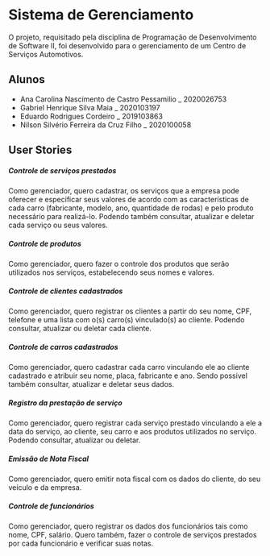 # Sistema de Gerenciamento
O projeto, requisitado pela disciplina de Programação de Desenvolvimento de Software II, foi desenvolvido para o gerenciamento de um Centro de Serviços Automotivos.

## Alunos
- Ana Carolina Nascimento de Castro Pessamilio _ 2020026753
- Gabriel Henrique Silva Maia _ 2020103197
- Eduardo Rodrigues Cordeiro _ 2019103863
- Nilson Silvério Ferreira da Cruz Filho _ 2020100058

## User Stories
##### Controle de serviços prestados
Como gerenciador, quero cadastrar, os serviços que a empresa pode oferecer e especificar seus valores de acordo com as características de cada carro (fabricante, modelo, ano, quantidade de rodas) e pelo produto necessário para realizá-lo. Podendo também consultar, atualizar e deletar cada serviço ou seus valores.

##### Controle de produtos
Como gerenciador, quero fazer o controle dos produtos que serão utilizados nos serviços, estabelecendo seus nomes e valores. 

##### Controle de clientes cadastrados
Como gerenciador, quero registrar os clientes a partir do seu nome, CPF, telefone e uma lista com o(s) carro(s) vinculado(s) ao cliente. Podendo consultar, atualizar ou deletar cada cliente.

##### Controle de carros cadastrados
Como gerenciador, quero cadastrar cada carro vinculando ele ao cliente cadastrado e atribuir seu nome, placa, fabricante e ano. Sendo possivel também consultar, atualizar e deletar seus dados. 

##### Registro da prestação de serviço
Como gerenciador, quero registrar cada serviço prestado vinculando a ele a data do serviço, ao cliente, seu carro e aos produtos utilizados no serviço. Podendo consultar, atualizar ou deletar.

##### Emissão de Nota Fiscal
Como gerenciador, quero emitir nota fiscal com os dados do cliente, do seu veículo e da empresa.

##### Controle de funcionários
Como gerenciador, quero registrar os dados dos funcionários tais como nome, CPF, salário. Quero também, fazer o controle de serviços prestados por cada funcionário e verificar suas notas.
